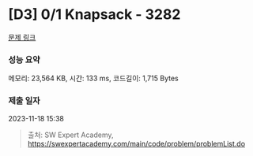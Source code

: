 # [D3] 0/1 Knapsack - 3282 

[문제 링크](https://swexpertacademy.com/main/code/problem/problemDetail.do?contestProbId=AWBJAVpqrzQDFAWr) 

### 성능 요약

메모리: 23,564 KB, 시간: 133 ms, 코드길이: 1,715 Bytes

### 제출 일자

2023-11-18 15:38



> 출처: SW Expert Academy, https://swexpertacademy.com/main/code/problem/problemList.do